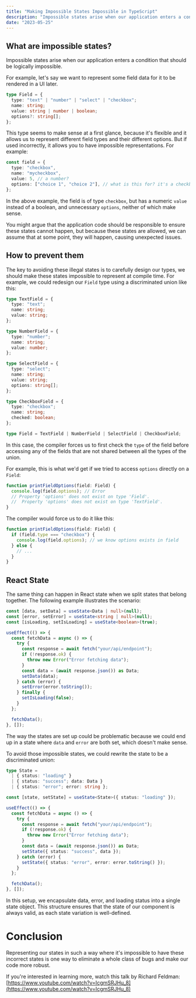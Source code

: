 ```yaml
---
title: "Making Impossible States Impossible in TypeScript"
description: "Impossible states arise when our application enters a condition that should be functionally impossible."
date: "2023-05-25"
---
```


## What are impossible states?

Impossible states arise when our application enters a condition that should be logically impossible.

For example, let's say we want to represent some field data for it to be rendered in a UI later.

```typescript
type Field = {
  type: "text" | "number" | "select" | "checkbox";
  name: string;
  value: string | number | boolean;
  options?: string[];
};
```

This type seems to make sense at a first glance, because it's flexible and it allows us to represent different field types and their different options. But if used incorrectly, it allows you to have impossible representations. For example:

```typescript
const field = {
  type: "checkbox",
  name: "mycheckbox",
  value: 5, // a number?
  options: ["choice 1", "choice 2"], // what is this for? it's a checkbox
};
```

In the above example, the field is of type `checkbox`, but has a numeric `value` instead of a boolean, and unnecessary `options`, neither of which make sense.

You might argue that the application code should be responsible to ensure these states cannot happen, but because these states are allowed, we can assume that at some point, they will happen, causing unexpected issues.

## How to prevent them

The key to avoiding these illegal states is to carefully design our types, we should make these states impossible to represent at compile time. For example, we
could redesign our `Field` type using a discriminated union like this:

```typescript
type TextField = {
  type: "text";
  name: string;
  value: string;
};

type NumberField = {
  type: "number";
  name: string;
  value: number;
};

type SelectField = {
  type: "select";
  name: string;
  value: string;
  options: string[];
};

type CheckboxField = {
  type: "checkbox";
  name: string;
  checked: boolean;
};

type Field = TextField | NumberField | SelectField | CheckboxField;
```

In this case, the compiler forces us to first check the `type` of the field before accessing any of the fields that are not shared between all the types of the union.

For example, this is what we'd get if we tried to access `options` directly on a `Field`:

```typescript
function printFieldOptions(field: Field) {
  console.log(field.options); // Error
  // Property 'options' does not exist on type 'Field'.
  //  Property 'options' does not exist on type 'TextField'.
}
```

The compiler would force us to do it like this:

```typescript
function printFieldOptions(field: Field) {
  if (field.type === "checkbox") {
    console.log(field.options); // we know options exists in field
  } else {
    // ...
  }
}
```

## React State

The same thing can happen in React state when we split states that belong together. The following example illustrates the scenario:

```typescript
const [data, setData] = useState<Data | null>(null);
const [error, setError] = useState<string | null>(null);
const [isLoading, setIsLoading] = useState<boolean>(true);

useEffect(() => {
  const fetchData = async () => {
    try {
      const response = await fetch("your/api/endpoint");
      if (!response.ok) {
        throw new Error("Error fetching data");
      }
      const data = (await response.json()) as Data;
      setData(data);
    } catch (error) {
      setError(error.toString());
    } finally {
      setIsLoading(false);
    }
  };

  fetchData();
}, []);
```

The way the states are set up could be problematic because we could end up in a state where `data` and `error` are both set, which doesn't make sense.

To avoid those impossible states, we could rewrite the state to be a discriminated union:

```typescript
type State =
  | { status: "loading" }
  | { status: "success"; data: Data }
  | { status: "error"; error: string };

const [state, setState] = useState<State>({ status: "loading" });

useEffect(() => {
  const fetchData = async () => {
    try {
      const response = await fetch("your/api/endpoint");
      if (!response.ok) {
        throw new Error("Error fetching data");
      }
      const data = (await response.json()) as Data;
      setState({ status: "success", data });
    } catch (error) {
      setState({ status: "error", error: error.toString() });
    }
  };

  fetchData();
}, []);
```

In this setup, we encapsulate data, error, and loading status into a single state object. This structure ensures that the state of our component is always valid, as each state variation is well-defined.

# Conclusion

Representing our states in such a way where it's impossible to have these incorrect states is one way to eliminate a whole class of bugs and make our code more robust.

If you're interested in learning more, watch this talk by Richard Feldman: [https://www.youtube.com/watch?v=IcgmSRJHu_8](https://www.youtube.com/watch?v=IcgmSRJHu_8)
